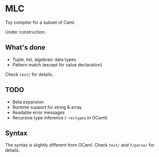 # MLC

Toy compiler for a subset of Caml.

Under construction.

## What's done

* Tuple, list, algebraic data types
* Pattern match (except for value declaration)

Check `test/` for details.

## TODO

* Beta expansion
* Runtime support for string & array
* Readable error messages
* Recursive type inference (`-rectypes` in OCaml)

## Syntax

The syntax is slightly different from OCaml. Check `test/` and `f/parse/` for details.
